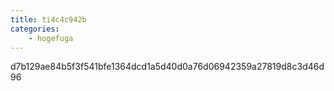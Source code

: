 ```yaml
---
title: ti4c4c942b
categories:
    - hogefuga
---
```

d7b129ae84b5f3f541bfe1364dcd1a5d40d0a76d06942359a27819d8c3d46d96